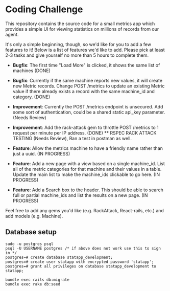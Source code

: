 Coding Challenge
====

This repository contains the source code for a small metrics app which provides a simple UI for viewing statistics on millions of records from our agent.

It's only a simple beginning, though, so we'd like for you to add a few features to it! Below is a list of features we'd like to add. Please pick at least 2-3 tasks and give yourself no more than 5 hours to complete them.

- **Bugfix**: The first time "Load More" is clicked, it shows the same list of machines (DONE)

<!--  Added a set before action in metrics controller to set the page info, the method checks to see if the page is nil it sets the page to 2 or if not empty it sets the next page based on the page its on. The metrics controller already starts the page at 1 if it equals 0 --> 

- **Bugfix**: Currently if the same machine reports new values, it will create new Metric records. Change POST /metrics to update an existing Metric value if there already exists a record with the same machine_id and category. (DONE)

<!-- ** I had to create two tests for this to work, I need to put both of those together within the api test-->


- **Improvement**: Currently the POST /metrics endpoint is unsecured. Add some sort of authentication, could be a shared static api_key parameter. (Needs Review)

 <!-- 
 # Implemented Devise, user can sign up, sign in and log out. Authenticity token is created during sign-in and is destroyed at sign out. Created a user table to store user sign in data.  -->


- **Improvement**: Add the rack-attack gem to throttle POST /metrics to 1 request per minute per IP address. (DONE)
** RSPEC RACK ATTACK TESTING (Needs Review), Ran a test in postman as well.

- **Feature**: Allow the metrics machine to have a friendly name rather than just a uuid. (IN PROGRESS)

- **Feature**: Add a new page with a view based on a single machine_id. List all of the metric categories for that machine and their values in a table. Update the main list to make the machine_ids clickable to go here. (IN PROGRESS)

- **Feature**: Add a Search box to the header. This should be able to search full or partial machine_ids and list the results on a new page. (IN PROGRESS)




Feel free to add any gems you'd like (e.g. RackAttack, React-rails, etc.) and add models (e.g. Machine).




Database setup
-----
```
sudo -u postgres psql
psql -U USERNAME postgres /* if above does not work use this to sign in */
postgres=# create database statapp_development;
postgres=# create user statapp with encrypted password 'statapp';
postgres=# grant all privileges on database statapp_development to statapp;
```
```
bundle exec rails db:migrate
bundle exec rake db:seed
```
